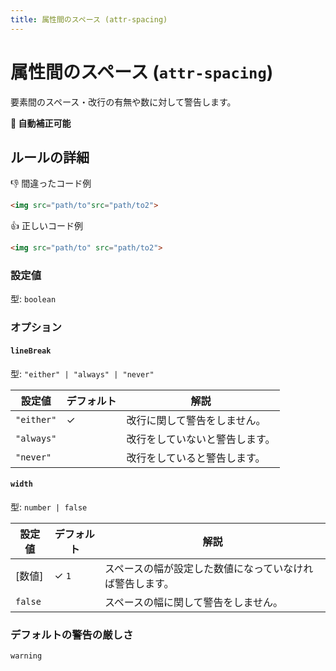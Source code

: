```yaml
---
title: 属性間のスペース (attr-spacing)
---
```


# 属性間のスペース (`attr-spacing`)

要素間のスペース・改行の有無や数に対して警告します。

**🔧 自動補正可能**

## ルールの詳細

👎 間違ったコード例

<!-- prettier-ignore-start -->
```html
<img src="path/to"src="path/to2">
```
<!-- prettier-ignore-end -->

👍 正しいコード例

<!-- prettier-ignore-start -->
```html
<img src="path/to" src="path/to2">
```
<!-- prettier-ignore-end -->

### 設定値

型: `boolean`

### オプション

#### `lineBreak`

型: `"either" | "always" | "never"`

| 設定値     | デフォルト | 解説                           |
| ---------- | ---------- | ------------------------------ |
| `"either"` | ✓          | 改行に関して警告をしません。   |
| `"always"` |            | 改行をしていないと警告します。 |
| `"never"`  |            | 改行をしていると警告します。   |

#### `width`

型: `number | false`

| 設定値  | デフォルト | 解説                                                     |
| ------- | ---------- | -------------------------------------------------------- |
| [数値]  | ✓ `1`      | スペースの幅が設定した数値になっていなければ警告します。 |
| `false` |            | スペースの幅に関して警告をしません。                     |

### デフォルトの警告の厳しさ

`warning`
